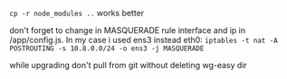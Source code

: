`cp -r node_modules ..`
works better

don't forget to change in MASQUERADE rule interface and ip in /app/config.js.
In my case i used ens3 instead eth0:
`iptables -t nat -A POSTROUTING -s 10.8.0.0/24 -o ens3 -j MASQUERADE`

while upgrading don't pull from git without deleting wg-easy dir